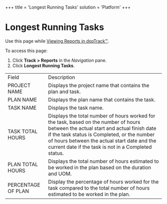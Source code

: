 +++
title = 'Longest Running Tasks'
solution = 'Platform'
+++

# Longest Running Tasks

<div class="use">

Use this page while [Viewing Reports in
dspTrack™](../Use_Cases/View_Reports_in_dspTrack.htm).

</div>

To access this page:

1.  Click **Track \> Reports** in the *Navigation* pane.
2.  Click **Longest Running
Tasks**.

|                    |                                                                                                                                                                                                                                                                                           |
| ------------------ | ----------------------------------------------------------------------------------------------------------------------------------------------------------------------------------------------------------------------------------------------------------------------------------------- |
| Field              | Description                                                                                                                                                                                                                                                                               |
| PROJECT NAME       | Displays the project name that contains the plan and task.                                                                                                                                                                                                                                |
| PLAN NAME          | Displays the plan name that contains the task.                                                                                                                                                                                                                                            |
| TASK NAME          | Displays the task name.                                                                                                                                                                                                                                                                   |
| TASK TOTAL HOURS   | Displays the total number of hours worked for the task, based on the number of hours between the actual start and actual finish date if the task status is Completed, or the number of hours between the actual start date and the current date if the task is not in a Completed status. |
| PLAN TOTAL HOURS   | Displays the total number of hours estimated to be worked in the plan based on the duration and UOM.                                                                                                                                                                                      |
| PERCENTAGE OF PLAN | Display the percentage of hours worked for the task compared to the total number of hours estimated to be worked in the plan.                                                                                                                                                             |
